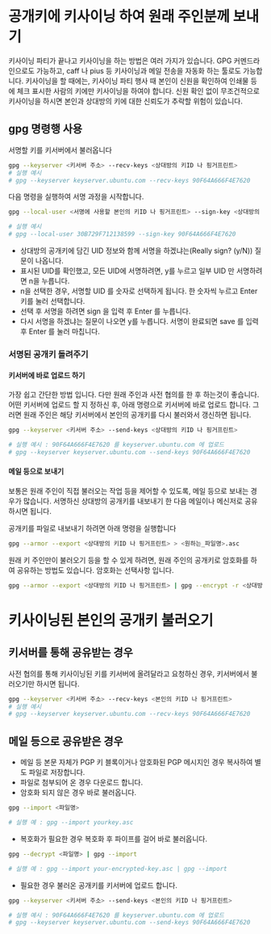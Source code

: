 # 공개키에 키사이닝 하여 원래 주인분께 보내기

키사이닝 파티가 끝나고 키사이닝을 하는 방법은 여러 가지가 있습니다. GPG 커멘드라인으로도 가능하고, caff 나 pius 등 키사이닝과 메일 전송을 자동화 하는 툴로도 가능합니다.
키사이닝을 할 때에는, 키사이닝 파티 행사 때 본인이 신원을 확인하여 인쇄물 등에 체크 표시한 사람의 키에만 키사이닝을 하여야 합니다.
신원 확인 없이 무조건적으로 키사이닝을 하시면 본인과 상대방의 키에 대한 신뢰도가 추락할 위험이 있습니다.

## gpg 명령행 사용

서명할 키를 키서버에서 불러옵니다
```bash
gpg --keyserver <키서버 주소> --recv-keys <상대방의 키ID 나 핑거프린트>
# 실행 예시
# gpg --keyserver keyserver.ubuntu.com --recv-keys 90F64A666F4E7620
```

다음 명령을 실행하여 서명 과정을 시작합니다.
```bash
gpg --local-user <서명에 사용할 본인의 키ID 나 핑거프린트> --sign-key <상대방의 키ID 나 핑거프린트>

# 실행 예시
# gpg --local-user 30B729F712138599 --sign-key 90F64A666F4E7620
```

- 상대방의 공개키에 담긴 UID 정보와 함께 서명을 하겠냐는(Really sign? (y/N)) 질문이 나옵니다.
- 표시된 UID를 확인했고, 모든 UID에 서명하려면, y를 누르고 일부 UID 만 서명하려면 n을 누릅니다.
- n을 선택한 경우, 서명할 UID 를 숫자로 선택하게 됩니다. 한 숫자씩 누르고 Enter 키를 눌러 선택합니다.
- 선택 후 서명을 하려면 sign 을 입력 후 Enter 를 누릅니다.
- 다시 서명을 하겠냐는 질문이 나오면 y를 누릅니다. 서명이 완료되면 save 를 입력 후 Enter 를 눌러 마칩니다.

### 서명된 공개키 돌려주기

#### 키서버에 바로 업로드 하기
가장 쉽고 간단한 방법 입니다. 다만 원래 주인과 사전 협의를 한 후 하는것이 좋습니다.
어떤 키서버에 업로드 할 지 정하신 후, 아래 명령으로 키서버에 바로 업로드 합니다.
그러면 원래 주인은 해당 키서버에서 본인의 공개키를 다시 불러와서 갱신하면 됩니다.

```bash
gpg --keyserver <키서버 주소> --send-keys <상대방의 키ID 나 핑거프린트>

# 실행 예시 : 90F64A666F4E7620 를 keyserver.ubuntu.com 에 업로드
# gpg --keyserver keyserver.ubuntu.com --send-keys 90F64A666F4E7620
```
#### 메일 등으로 보내기

보통은 원래 주인이 직접 불러오는 작업 등을 제어할 수 있도록, 메일 등으로 보내는 경우가 많습니다.
서명하신 상대방의 공개키를 내보내기 한 다음 메일이나 메신저로 공유하시면 됩니다.

공개키를 파일로 내보내기 하려면 아래 명령을 실행합니다
```bash
gpg --armor --export <상대방의 키ID 나 핑거프린트> > <원하는_파일명>.asc
```

원래 키 주인만이 불러오기 등을 할 수 있게 하려면, 원래 주인의 공개키로 암호화를 하여 공유하는 방법도 있습니다.
암호화는 선택사항 입니다.

```bash
gpg --armor --export <상대방의 키ID 나 핑거프린트> | gpg --encrypt -r <상대방의 키ID 나 핑거프린트> --armor --output <상대방의 키ID 나 핑거프린트>-signedBy-<본인의 키ID 나 핑거프린트>.asc
```

# 키사이닝된 본인의 공개키 불러오기

## 키서버를 통해 공유받는 경우

사전 협의를 통해 키사이닝된 키를 키서버에 올려달라고 요청하신 경우, 키서버에서 불러오기만 하시면 됩니다.

```bash
gpg --keyserver <키서버 주소> --recv-keys <본인의 키ID 나 핑거프린트>
# 실행 예시
# gpg --keyserver keyserver.ubuntu.com --recv-keys 90F64A666F4E7620
```

## 메일 등으로 공유받은 경우
- 메일 등 본문 자체가 PGP 키 블록이거나 암호화된 PGP 메시지인 경우 복사하여 별도 파일로 저장합니다.
- 파일로 첨부되어 온 경우 다운로드 합니다.
- 암호화 되지 않은 경우 바로 불러옵니다.
```bash
gpg --import <파일명>

# 실행 예 : gpg --import yourkey.asc
```

- 복호화가 필요한 경우 복호화 후 파이프를 걸어 바로 불러옵니다.
```bash
gpg --decrypt <파일명> | gpg --import

# 실행 예 : gpg --import your-encrypted-key.asc | gpg --import
```

- 필요한 경우 불러온 공개키를 키서버에 업로드 합니다.
```bash
gpg --keyserver <키서버 주소> --send-keys <본인의 키ID 나 핑거프린트>

# 실행 예시 : 90F64A666F4E7620 를 keyserver.ubuntu.com 에 업로드
# gpg --keyserver keyserver.ubuntu.com --send-keys 90F64A666F4E7620
```
